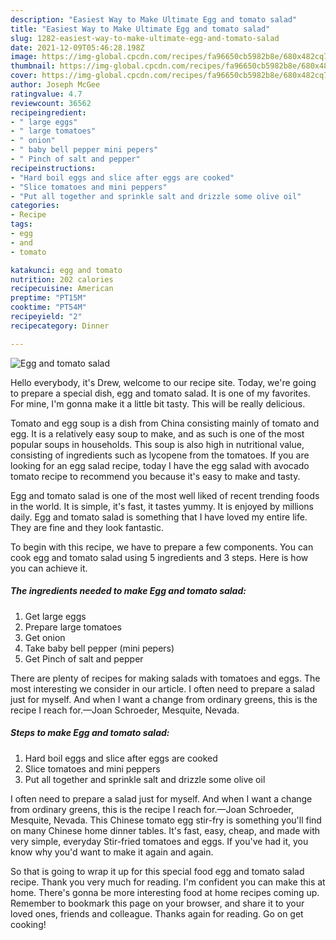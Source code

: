 ```yaml
---
description: "Easiest Way to Make Ultimate Egg and tomato salad"
title: "Easiest Way to Make Ultimate Egg and tomato salad"
slug: 1282-easiest-way-to-make-ultimate-egg-and-tomato-salad
date: 2021-12-09T05:46:28.198Z
image: https://img-global.cpcdn.com/recipes/fa96650cb5982b8e/680x482cq70/egg-and-tomato-salad-recipe-main-photo.jpg
thumbnail: https://img-global.cpcdn.com/recipes/fa96650cb5982b8e/680x482cq70/egg-and-tomato-salad-recipe-main-photo.jpg
cover: https://img-global.cpcdn.com/recipes/fa96650cb5982b8e/680x482cq70/egg-and-tomato-salad-recipe-main-photo.jpg
author: Joseph McGee
ratingvalue: 4.7
reviewcount: 36562
recipeingredient:
- " large eggs"
- " large tomatoes"
- " onion"
- " baby bell pepper mini pepers"
- " Pinch of salt and pepper"
recipeinstructions:
- "Hard boil eggs and slice after eggs are cooked"
- "Slice tomatoes and mini peppers"
- "Put all together and sprinkle salt and drizzle some olive oil"
categories:
- Recipe
tags:
- egg
- and
- tomato

katakunci: egg and tomato 
nutrition: 202 calories
recipecuisine: American
preptime: "PT15M"
cooktime: "PT54M"
recipeyield: "2"
recipecategory: Dinner

---
```



![Egg and tomato salad](https://img-global.cpcdn.com/recipes/fa96650cb5982b8e/680x482cq70/egg-and-tomato-salad-recipe-main-photo.jpg)

Hello everybody, it's Drew, welcome to our recipe site. Today, we're going to prepare a special dish, egg and tomato salad. It is one of my favorites. For mine, I'm gonna make it a little bit tasty. This will be really delicious.

Tomato and egg soup is a dish from China consisting mainly of tomato and egg. It is a relatively easy soup to make, and as such is one of the most popular soups in households. This soup is also high in nutritional value, consisting of ingredients such as lycopene from the tomatoes. If you are looking for an egg salad recipe, today I have the egg salad with avocado tomato recipe to recommend you because it&#39;s easy to make and tasty.

Egg and tomato salad is one of the most well liked of recent trending foods in the world. It is simple, it's fast, it tastes yummy. It is enjoyed by millions daily. Egg and tomato salad is something that I have loved my entire life. They are fine and they look fantastic.


To begin with this recipe, we have to prepare a few components. You can cook egg and tomato salad using 5 ingredients and 3 steps. Here is how you can achieve it.

<!--inarticleads1-->

##### The ingredients needed to make Egg and tomato salad:

1. Get  large eggs
1. Prepare  large tomatoes
1. Get  onion
1. Take  baby bell pepper (mini pepers)
1. Get  Pinch of salt and pepper


There are plenty of recipes for making salads with tomatoes and eggs. The most interesting we consider in our article. I often need to prepare a salad just for myself. And when I want a change from ordinary greens, this is the recipe I reach for.—Joan Schroeder, Mesquite, Nevada. 

<!--inarticleads2-->

##### Steps to make Egg and tomato salad:

1. Hard boil eggs and slice after eggs are cooked
1. Slice tomatoes and mini peppers
1. Put all together and sprinkle salt and drizzle some olive oil


I often need to prepare a salad just for myself. And when I want a change from ordinary greens, this is the recipe I reach for.—Joan Schroeder, Mesquite, Nevada. This Chinese tomato egg stir-fry is something you&#39;ll find on many Chinese home dinner tables. It&#39;s fast, easy, cheap, and made with very simple, everyday Stir-fried tomatoes and eggs. If you&#39;ve had it, you know why you&#39;d want to make it again and again. 

So that is going to wrap it up for this special food egg and tomato salad recipe. Thank you very much for reading. I'm confident you can make this at home. There's gonna be more interesting food at home recipes coming up. Remember to bookmark this page on your browser, and share it to your loved ones, friends and colleague. Thanks again for reading. Go on get cooking!
